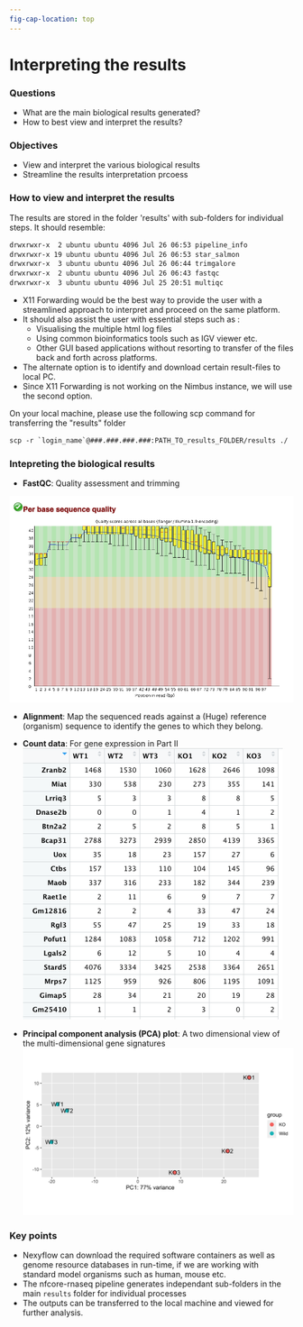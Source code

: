 ```yaml
---
fig-cap-location: top
---
```


# **Interpreting the results**


<div class="questions">

### **Questions**

- What are the main biological results generated?
- How to best view and interpret the results?
</div>  

<div class="objectives">

### **Objectives**

- View and interpret the various biological results
- Streamline the results interpretation prcoess
</div>  

### **How to view and interpret the results** 

The results are stored in the folder 'results' with sub-folders for individual steps. It should resemble:
```default
drwxrwxr-x  2 ubuntu ubuntu 4096 Jul 26 06:53 pipeline_info
drwxrwxr-x 19 ubuntu ubuntu 4096 Jul 26 06:53 star_salmon
drwxrwxr-x  3 ubuntu ubuntu 4096 Jul 26 06:44 trimgalore
drwxrwxr-x  2 ubuntu ubuntu 4096 Jul 26 06:43 fastqc
drwxrwxr-x  3 ubuntu ubuntu 4096 Jul 25 20:51 multiqc
```

* X11 Forwarding would be the best way to provide the user with a streamlined approach to interpret and proceed on the same platform.
* It should also assist the user with essential steps such as : 
   - Visualising the multiple html log files
   - Using common bioinformatics tools such as IGV viewer etc.
   - Other GUI based applications without resorting to transfer of the files back and forth across platforms.
* The alternate option is to identify and download certain result-files to local PC.
* Since X11 Forwarding is not working on the Nimbus instance, we will use the second option.

On your local machine, please use the following scp command for transferring the "results" folder 
```default
scp -r `login_name`@###.###.###.###:PATH_TO_results_FOLDER/results ./
```

### **Intepreting the biological results**
- **FastQC**: Quality assessment and trimming

![](/fig/fastqQC.png)

- **Alignment**: Map the sequenced reads against a (Huge) reference (organism) sequence  to identify the genes to which they belong.

- **Count data**: For gene expression in Part II 
![](/fig/count_matrix.png)

- **Principal component analysis (PCA) plot**: A two dimensional view of the multi-dimensional gene signatures
![](/fig/PCA.png)





<div class="keypoints">

### **Key points**
- Nexyflow can download the required software containers as well as genome resource databases in run-time, if we are working with standard model organisms such as human, mouse etc.
- The nfcore-rnaseq pipeline generates independant sub-folders in the main `results` folder for individual processes 
- The outputs can be transferred to the local machine and viewed for further analysis.  
</div>  

